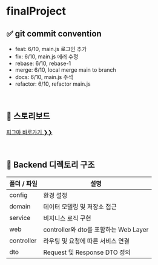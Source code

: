 # finalProject

## ✅ git commit convention
  - feat: 6/10, main.js 로그인 추가
  - fix: 6/10, main.js 에러 수정
  - rebase: 6/10, rebase-1
  - merge: 6/10, local merge main to branch
  - docs: 6/10, main.js 주석
  - refactor: 6/10, refactor main.js

<br/>

## 🎨 스토리보드

[피그마 바로가기 ❯❯](https://www.figma.com/files/team/1116272644823073088/FinalTeam2?fuid=1086532645703508840)

<br/>

## 📂 Backend 디렉토리 구조

| 폴더 / 파일 | 설명                             |
| ----------- | ------------------------------- |
| config      | 환경 설정                        |
| domain      | 데이터 모델링 및 저장소 접근      |
| service     | 비지니스 로직 구현               |
| web         | controller와 dto를 포함하는 Web Layer |
| controller | 라우팅 및 요청에 따른 서비스 연결   |
| dto        | Request 및 Response DTO 정의                          |
